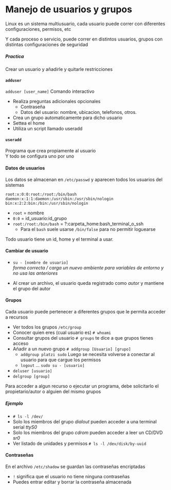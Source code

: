 # Manejo de usuarios y grupos
Linux es un sistema multiusuario, cada usuario puede correr con diferentes configuraciones, permisos, etc

Y cada proceso o servicio, puede correr en distintos usuarios, grupos con distintas configuraciones de seguridad

##### Practica
Crear un usuario y añadirle y quitarle restricciones

#### `adduser`
`adduser [user_name]` Comando interactivo
- Realiza preguntas adicionales opcionales
  - Contraseña
  - Datos del usuario: nombre, ubicacion, telefonos, otros.
- Crea un grupo automaticamente para dicho usuario
- Settea el home
- Utiliza un script llamado useradd

#### `useradd`
Programa que crea propiamente al usuario  
Y todo se configura uno por uno

#### Datos de usuarios
Los datos se almacenan en `/etc/passwd` y aparecen todos los usuarios del sistemas

```
root:x:0:0:root:/root:/bin/bash
daemon:x:1:1:daemon:/usr/sbin:/usr/sbin/nologin
bin:x:2:2:bin:/bin:/usr/sbin/nologin

```
- `root` = nombre
- `0:0` = id_usuario:id_grupo
- `root:/root:/bin/bash` = ?:carpeta_home:bash_terminal_o_ssh
  - Para el `bash` suele usarse `/bin/false` para no permitir loguearse

Todo usuario tiene un id, home y el terminal a usar.

#### Cambiar de usuario
- `su - [nombre de usuario]`  
_forma correcta / carga un nuevo ambiente para variables de entorno y no usa las anteriores_

- Al crear un archivo, el usuario queda registrado como _autor_ y mantiene el grupo del autor

#### Grupos
Cada usuario puede pertenecer a diferentes grupos que le permita acceder a recursos

- Ver todos los grupos `/etc/group`
- Conocer quien eres (cual usuario es) `# whoami`
- Consultar grupos del usuario `# groups` te dice a que grupos tienes acceso
- Añadir a un nuevo grupo `# addgroup [Usuario] [grupo]`
  - `addgroup platzi sudo` Luego se necesita volverse a conectar al usuario para que cargue los permisos
   - `logout` ... `sudo su - [usuario]`
- `deluser [usuario]`
- `delgroup [group]`

Para acceder a algun recurso o ejecutar un programa,
debe solicitarlo el propietario/autor o alguien del mismo grupos  

##### Ejemplo
- `# ls -l /dev/`
- Solo los miembros del grupo _dialout_ pueden acceder a una terminal serial _ttyS0_
- Solo los miembros del grupo _cdrom_ pueden acceder a leer un CD/DVD _sr0_
- Ver listado de unidades y permisos `# ls -l /dev/disk/by-uuid`

#### Contraseñas
En el archivo `/etc/shadow` se guardan las contraseñas encriptadas
- `!` significa que el usuario no tiene ninguna contraseñas
- Puedes entrar editar y borrar la contraseña almacenada
